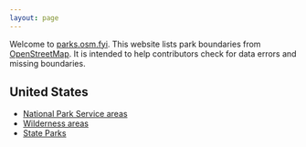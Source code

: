 ```yaml
---
layout: page
---
```


Welcome to [parks.osm.fyi](/). This website lists park boundaries from [OpenStreetMap](https://openstreetmap.org). It is intended to help contributors check for data errors and missing boundaries.

## United States

- [National Park Service areas](/us/nps)
- [Wilderness areas](/us/wilderness)
- [State Parks](/us/state-parks)

